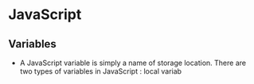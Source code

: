 # JavaScript

## Variables

- A JavaScript variable is simply a name of storage location. There are two types of variables in 
JavaScript : local variab
